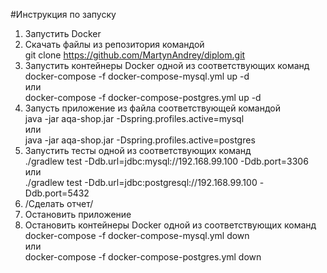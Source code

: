 #Инструкция по запуску

1. Запустить Docker
2. Скачать файлы из репозитория командой  
   git clone https://github.com/MartynAndrey/diplom.git
3. Запустить контейнеры Docker одной из соответствующих команд  
   docker-compose -f docker-compose-mysql.yml up -d  
   или  
   docker-compose -f docker-compose-postgres.yml up -d
4. Запусть приложение из файла соответствующей командой  
   java -jar aqa-shop.jar -Dspring.profiles.active=mysql  
   или  
   java -jar aqa-shop.jar -Dspring.profiles.active=postgres
5. Запустить тесты одной из соответствующих команд  
   ./gradlew test -Ddb.url=jdbc:mysql://192.168.99.100 -Ddb.port=3306  
   или  
   ./gradlew test -Ddb.url=jdbc:postgresql://192.168.99.100 -Ddb.port=5432
6. /Сделать отчет/
7. Остановить приложение
8. Остановить контейнеры Docker одной из соответствующих команд  
   docker-compose -f docker-compose-mysql.yml down  
   или  
   docker-compose -f docker-compose-postgres.yml down
